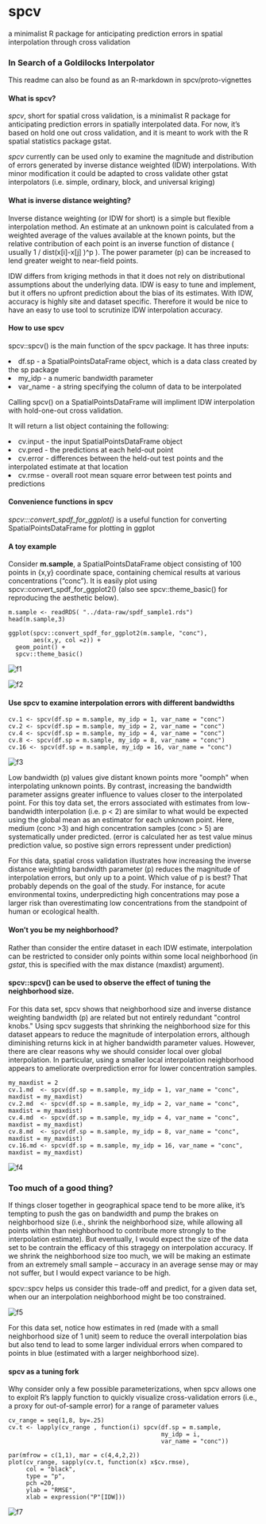 # spcv
a minimalist R package for anticipating prediction errors in spatial interpolation through cross validation



### In Search of a Goldilocks Interpolator

This readme can also be found as an R-markdown in spcv/proto-vignettes

#### What is spcv?

*spcv*, short for spatial cross validation, is a minimalist R package for anticipating prediction errors in spatially interpolated data. For now, it’s based on hold one out cross validation, and it is meant to work with the R spatial statistics package gstat.

*spcv* currently can be used only to examine the magnitude and distribution of errors generated by inverse distance weighted (IDW) interpolations. With minor modification it could be adapted to cross validate other gstat interpolators (i.e. simple, ordinary, block, and universal kriging)

#### What is inverse distance weighting?

Inverse distance weighting (or IDW for short) is a simple but flexible interpolation method. An estimate at an unknown point is calculated from a weighted average of the values available at the known points, but the relative contribution of each point is an inverse function of distance ( usually 1 / dist(x[i]-x[j] )^p ). The power parameter (p) can be increased to lend greater weight to near-field points.

IDW differs from kriging methods in that it does not rely on distributional assumptions about the underlying data. IDW is easy to tune and implement, but it offers no upfront prediction about the bias of its estimates. With IDW, accuracy is highly site and dataset specific. Therefore it would be nice to have an easy to use tool to scrutinize IDW interpolation accuracy.

#### How to use spcv


spcv::spcv() is the main function of the spcv package. It has three inputs:
  <li> df.sp    - a SpatialPointsDataFrame object, which is a data class created by the sp package </li>
  <li> my_idp   - a numeric bandwidth parameter </li>
  <li> var_name - a string specifying the column of data to be interpolated </li>

Calling spcv() on a SpatialPointsDataFrame will impliment IDW interpolation with hold-one-out cross validation.

It will return a list object containing the following:
  <li> cv.input - the input SpatialPointsDataFrame object </li>
  <li> cv.pred  - the predictions at each held-out point </li>
  <li> cv.error - differences between the held-out test points and the interpolated estimate at that location </li>
  <li> cv.rmse  - overall root mean square error between test points and predictions </li>

#### Convenience functions in spcv

*spcv:::convert_spdf_for_ggplot()* is a useful function for converting SpatialPointsDataFrame for plotting in ggplot


#### A toy example 

Consider **m.sample**, a SpatialPointsDataFrame object consisting of 100 points in {x,y} coordinate space, containing chemical results at various concentrations (“conc”). It is easily plot using spcv::convert_spdf_for_ggplot2() (also see spcv::theme_basic() for reproducing the aesthetic below).


```{r load_example}
m.sample <- readRDS( "../data-raw/spdf_sample1.rds")
head(m.sample,3)
```

```{r, echo = T, fig.height= 3,fig.width = 3, fig.align= "left"}
ggplot(spcv::convert_spdf_for_ggplot2(m.sample, "conc"), 
       aes(x,y, col =z)) + 
  geom_point() + 
  spcv::theme_basic() 
```

![f1](https://raw.githubusercontent.com/kmayerb/spcv/master/img/f1.png)

![f2](https://raw.githubusercontent.com/kmayerb/spcv/master/img/f2.png)

#### Use spcv to examine interpolation errors with different bandwidths

```{r, echo = T,message = F, warning = F, results='hide'}
cv.1 <- spcv(df.sp = m.sample, my_idp = 1, var_name = "conc")
cv.2 <- spcv(df.sp = m.sample, my_idp = 2, var_name = "conc")
cv.4 <- spcv(df.sp = m.sample, my_idp = 4, var_name = "conc")
cv.8 <- spcv(df.sp = m.sample, my_idp = 8, var_name = "conc")
cv.16 <- spcv(df.sp = m.sample, my_idp = 16, var_name = "conc")
```

![f3](https://raw.githubusercontent.com/kmayerb/spcv/master/img/f3.png)

Low bandwidth (p) values give distant known points more "oomph" when interpolating unknown points. By contrast, increasing the bandwidth parameter assigns greater influence to values closer to the interpolated point. For this toy data set, the errors associated with estimates from low-bandwidth interpolation (i.e. p < 2) are similar to what would be expected using the global mean as an estimator for each unknown point. Here, medium (conc >3) and high concentration samples (conc > 5) are systematically under predicted. (error is calculated her as test value minus prediction value, so postive sign errors repressent under prediction)

For this data, spatial cross validation illustrates how increasing the inverse distance weighting bandwidth parameter (p) reduces the magnitude of interpolation errors, but only up to a point. Which value of p is best? That probably depends on the goal of the study. For instance, for acute environmental toxins, underpredicting high concentrations may pose a larger risk than overestimating low concentrations from the standpoint of human or ecological health.

#### Won’t you be my neighborhood?
Rather than consider the entire dataset in each IDW estimate, interpolation can be restricted to consider only points within some local neighborhood (in *gstat*, this is specified with the max distance (maxdist) argument).

#### spcv::spcv() can be used to observe the effect of tuning the neighborhood size.
For this data set, spcv shows that neighborhood size and inverse distance weighting bandwidth (p) are related but not entirely redundant "control knobs." Using spcv suggests that shrinking the neighborhood size for this dataset appears to reduce the magnitude of interpolation errors, although diminishing returns kick in at higher bandwidth parameter values. However, there are clear reasons why we should consider local over global interpolation. In particular, using a smaller local interpolation neighborhood appears to ameliorate overprediction error for lower concentration samples.

```{r neighborhood, echo = T}
my_maxdist = 2
cv.1.md  <- spcv(df.sp = m.sample, my_idp = 1, var_name = "conc", maxdist = my_maxdist)
cv.2.md  <- spcv(df.sp = m.sample, my_idp = 2, var_name = "conc", maxdist = my_maxdist)
cv.4.md  <- spcv(df.sp = m.sample, my_idp = 4, var_name = "conc", maxdist = my_maxdist)
cv.8.md  <- spcv(df.sp = m.sample, my_idp = 8, var_name = "conc", maxdist = my_maxdist)
cv.16.md <- spcv(df.sp = m.sample, my_idp = 16, var_name = "conc", maxdist = my_maxdist)
```

![f4](https://raw.githubusercontent.com/kmayerb/spcv/master/img/f4.png)

### Too much of a good thing?

If things closer together in geographical space tend to be more alike, it’s tempting to push the gas on bandwidth and pump the brakes on neighborhood size (i.e., shrink the neighborhood size, while allowing all points within than neighborhood to contribute more strongly to the interpolation estimate). But eventually, I would expect the size of the data set to be contrain the efficacy of this stragegy on interpolation accuracy. If we shrink the neighborhood size too much, we will be making an estimate from an extremely small sample – accuracy in an average sense may or may not suffer, but I would expect variance to be high.

spcv::spcv helps us consider this trade-off and predict, for a given data set, when our an interpolation neighborhood might be too constrained.


![f5](https://raw.githubusercontent.com/kmayerb/spcv/master/img/f5.png)

For this data set, notice how estimates in red (made with a small neighborhood size of 1 unit) seem to reduce the overall interpolation bias but also tend to lead to some larger individual errors when compared to points in blue (estimated with a larger neighborhood size).


#### spcv as a tuning fork

Why consider only a few possible parameterizations, when spcv allows one to exploit R’s lapply function to quickly visualize cross-validation errors (i.e., a proxy for out-of-sample error) for a range of parameter values

```{r tuning fork, echo = T}
cv_range = seq(1,8, by=.25)
cv.t <- lapply(cv_range , function(i) spcv(df.sp = m.sample, 
                                           my_idp = i, 
                                           var_name = "conc"))

```


```{r plotrmse, echo = T, fig.width = 3, fig.height=3, fig.align="left"}
par(mfrow = c(1,1), mar = c(4,4,2,2))
plot(cv_range, sapply(cv.t, function(x) x$cv.rmse), 
     col = "black", 
     type = "p", 
     pch =20, 
     ylab = "RMSE",
     xlab = expression("P"[IDW]))

```

![f7](https://raw.githubusercontent.com/kmayerb/spcv/master/img/f7.png)
